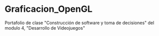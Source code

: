 # Graficacion_OpenGL
Portafolio de clase "Construcción de software y toma de decisiones" del modulo 4, "Desarrollo de Videojuegos"
